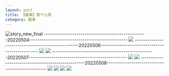 ```yaml
---
layout: post
title: 【趣事】第十九周
category: 趣事
---
```

![story_new_final](http://rjbwi03xh.hd-bkt.clouddn.com/img/story_new_final_0322.png)
--------------------------------------------------20220504------------------------------------------------
![](http://rjbwd52rw.hd-bkt.clouddn.com/img/funny-220504-b-1.png)
--------------------------------------------------20220506-----------------------------------------------
![](http://rjbwd52rw.hd-bkt.clouddn.com/img/pel-220506-4.jpg)
![](http://rjbwd52rw.hd-bkt.clouddn.com/img/pel-220506-7.jpg)
--------------------------------------------------20220507------------------------------------------------
![](http://rjbwd52rw.hd-bkt.clouddn.com/img/factors-220507-2.png)
![](http://rjbwd52rw.hd-bkt.clouddn.com/img/factors-220507-5.png)
--------------------------------------------------20220508------------------------------------------------
![](http://rjbwd52rw.hd-bkt.clouddn.com/img/funny-220508-1.jpg)
![](http://rjbwd52rw.hd-bkt.clouddn.com/img/funny-220508-2-new.png)
![](http://rjbwd52rw.hd-bkt.clouddn.com/img/funny-220508-new-1.png)
![](http://rjbwd52rw.hd-bkt.clouddn.com/img/funny-220508-new-2.png)
  




